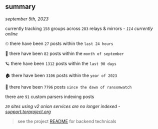 
## summary
_september 5th, 2023_

currently tracking `158` groups across `283` relays & mirrors - _`114` currently online_

⏲ there have been `27` posts within the `last 24 hours`

🦈 there have been `82` posts within the `month of september`

🪐 there have been `1312` posts within the `last 90 days`

🏚 there have been `3106` posts within the `year of 2023`

🦕 there have been `7796` posts `since the dawn of ransomwatch`

there are `91` custom parsers indexing posts

_`20` sites using v2 onion services are no longer indexed - [support.torproject.org](https://support.torproject.org/onionservices/v2-deprecation/)_

> see the project [README](https://github.com/joshhighet/ransomwatch#ransomwatch--) for backend technicals
